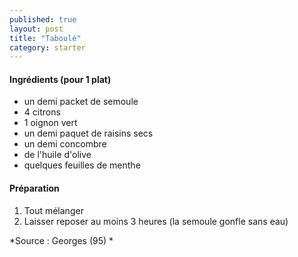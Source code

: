 ```yaml
---
published: true
layout: post
title: "Taboulé"
category: starter
---
```


#### Ingrédients (pour 1 plat) 
- un demi packet de semoule 
- 4 citrons
- 1 oignon vert
- un demi paquet de raisins secs
- un demi concombre
- de l'huile d'olive
- quelques feuilles de menthe

#### Préparation
1. Tout mélanger
2. Laisser reposer au moins 3 heures (la semoule gonfle sans eau)
  
*Source : Georges (95) *
